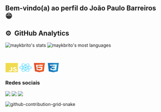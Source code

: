 ## Bem-vindo(a) ao perfil do João Paulo Barreiros 😁


## ⚙️ &nbsp;GitHub Analytics

<p align="left">
<img width="530em" src="https://github-readme-stats.vercel.app/api?username=barreirosc&show_icons=true&theme=vision-friendly-dark" alt="maykbrito's stats"/>
<img width="530em" src="https://github-readme-stats.vercel.app/api/top-langs/?username=barreirosc&layout=compact&theme=vision-friendly-dark" alt="maykbrito's most languages"/>
</p>

<br>

<div style="display: inline_block"><br>
  <img align="center" alt="Jp-Js" height="30" width="40" src="https://raw.githubusercontent.com/devicons/devicon/master/icons/javascript/javascript-plain.svg">
  <img align="center" alt="Jp-React" height="30" width="40" src="https://raw.githubusercontent.com/devicons/devicon/master/icons/react/react-original.svg">
  <img align="center" alt="Jp-HTML" height="30" width="40" src="https://raw.githubusercontent.com/devicons/devicon/master/icons/html5/html5-original.svg">
  <img align="center" alt="Jp-CSS" height="30" width="40" src="https://raw.githubusercontent.com/devicons/devicon/master/icons/css3/css3-original.svg">
</div>
 
 
  ### Redes sociais
 
<div> 
  
  <a href="https://instagram.com/jpaulo.b" target="_blank"><img src="https://img.shields.io/badge/-Instagram-%23E4405F?style=for-the-badge&logo=instagram&logoColor=white" target="_blank"></a>
  <a href="https://www.linkedin.com/in/joão-paulo-barreiros-662238220" target="_blank"><img src="https://img.shields.io/badge/-LinkedIn-%230077B5?style=for-the-badge&logo=linkedin&logoColor=white" target="_blank"></a> 
   <a href = "mailto:jpaullobr@gmail.com"><img src="https://img.shields.io/badge/-Gmail-%23333?style=for-the-badge&logo=gmail&logoColor=white" target="_blank"></a>
 
  
![github-contribution-grid-snake](https://user-images.githubusercontent.com/97689806/175615592-0686b4ab-7b2b-4698-a7b6-e34af6389198.svg)

</div>



